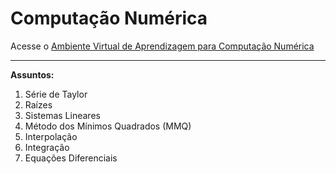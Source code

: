 # Computação Numérica

Acesse o [Ambiente Virtual de Aprendizagem para Computação Numérica](https://cn.ect.ufrn.br/)

---

**Assuntos:**

1. Série de Taylor
2. Raízes
3. Sistemas Lineares
4. Método dos Mínimos Quadrados (MMQ)
5. Interpolação
6. Integração
7. Equações Diferenciais
